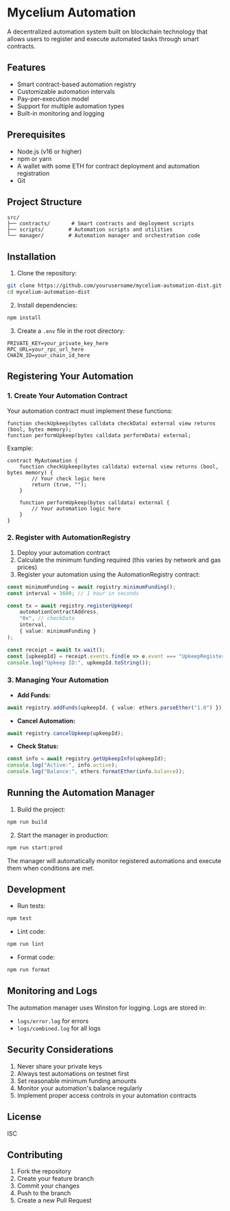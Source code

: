 # Mycelium Automation

A decentralized automation system built on blockchain technology that allows users to register and execute automated tasks through smart contracts.

## Features

- Smart contract-based automation registry
- Customizable automation intervals
- Pay-per-execution model
- Support for multiple automation types
- Built-in monitoring and logging

## Prerequisites

- Node.js (v16 or higher)
- npm or yarn
- A wallet with some ETH for contract deployment and automation registration
- Git

## Project Structure

```
src/
├── contracts/       # Smart contracts and deployment scripts
├── scripts/        # Automation scripts and utilities
└── manager/        # Automation manager and orchestration code
```

## Installation

1. Clone the repository:
```bash
git clone https://github.com/yourusername/mycelium-automation-dist.git
cd mycelium-automation-dist
```

2. Install dependencies:
```bash
npm install
```

3. Create a `.env` file in the root directory:
```env
PRIVATE_KEY=your_private_key_here
RPC_URL=your_rpc_url_here
CHAIN_ID=your_chain_id_here
```

## Registering Your Automation

### 1. Create Your Automation Contract

Your automation contract must implement these functions:

```solidity
function checkUpkeep(bytes calldata checkData) external view returns (bool, bytes memory);
function performUpkeep(bytes calldata performData) external;
```

Example:
```solidity
contract MyAutomation {
    function checkUpkeep(bytes calldata) external view returns (bool, bytes memory) {
        // Your check logic here
        return (true, "");
    }

    function performUpkeep(bytes calldata) external {
        // Your automation logic here
    }
}
```

### 2. Register with AutomationRegistry

1. Deploy your automation contract
2. Calculate the minimum funding required (this varies by network and gas prices)
3. Register your automation using the AutomationRegistry contract:

```typescript
const minimumFunding = await registry.minimumFunding();
const interval = 3600; // 1 hour in seconds

const tx = await registry.registerUpkeep(
    automationContractAddress,
    "0x", // checkData
    interval,
    { value: minimumFunding }
);

const receipt = await tx.wait();
const [upkeepId] = receipt.events.find(e => e.event === "UpkeepRegistered").args;
console.log("Upkeep ID:", upkeepId.toString());
```

### 3. Managing Your Automation

- **Add Funds:**
```typescript
await registry.addFunds(upkeepId, { value: ethers.parseEther("1.0") });
```

- **Cancel Automation:**
```typescript
await registry.cancelUpkeep(upkeepId);
```

- **Check Status:**
```typescript
const info = await registry.getUpkeepInfo(upkeepId);
console.log("Active:", info.active);
console.log("Balance:", ethers.formatEther(info.balance));
```

## Running the Automation Manager

1. Build the project:
```bash
npm run build
```

2. Start the manager in production:
```bash
npm run start:prod
```

The manager will automatically monitor registered automations and execute them when conditions are met.

## Development

- Run tests:
```bash
npm test
```

- Lint code:
```bash
npm run lint
```

- Format code:
```bash
npm run format
```

## Monitoring and Logs

The automation manager uses Winston for logging. Logs are stored in:
- `logs/error.log` for errors
- `logs/combined.log` for all logs

## Security Considerations

1. Never share your private keys
2. Always test automations on testnet first
3. Set reasonable minimum funding amounts
4. Monitor your automation's balance regularly
5. Implement proper access controls in your automation contracts

## License

ISC

## Contributing

1. Fork the repository
2. Create your feature branch
3. Commit your changes
4. Push to the branch
5. Create a new Pull Request 